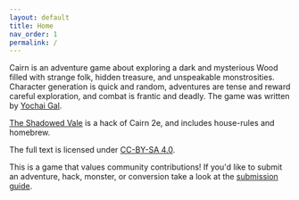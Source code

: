 ```yaml
---
layout: default
title: Home
nav_order: 1
permalink: /
---
```


Cairn is an adventure game about exploring a dark and mysterious Wood filled with strange folk, hidden treasure, and unspeakable monstrosities. Character generation is quick and random, adventures are tense and reward careful exploration, and combat is frantic and deadly. The game was written by [Yochai Gal](https://newschoolrevolution.com).

[The Shadowed Vale](/the-shadowed-vale.md) is a hack of Cairn 2e, and includes house-rules and homebrew.

The full text is licensed under [CC-BY-SA 4.0](https://creativecommons.org/licenses/by-sa/4.0/).  

This is a game that values community contributions! If you'd like to submit an adventure, hack, monster, or conversion take a look at the [submission guide](/submissions/submission-guide).

